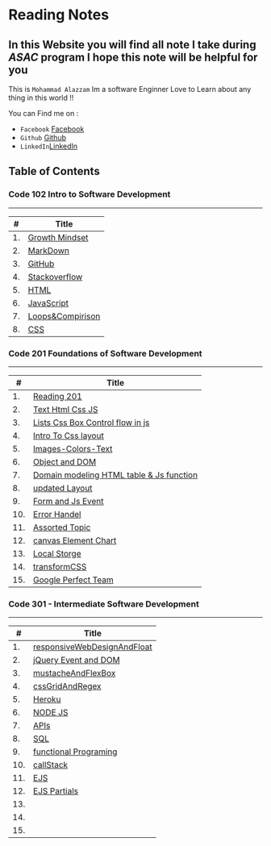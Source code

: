 # Reading Notes

## In this Website you will find all note I take during *ASAC* program I hope this note will be helpful for you

This is `Mohammad Alazzam` Im a software Enginner Love to Learn about any thing in this world !!

You can Find me on :

* `Facebook` [Facebook](https://www.facebook.com/show.bfhmk)
* `Github` [Github](https://github.com/MohdAzzam)
* `LinkedIn`[LinkedIn](https://www.linkedin.com/in/malazzam94/)

## Table of Contents

### Code 102 Intro to Software Development

--------------------------------------------

| #             | Title         |
| ------------- | ------------- |
| 1. | [Growth Mindset](https://mohdazzam.github.io/reading-notes/growthmindset) |
| 2. | [MarkDown](https://mohdazzam.github.io/reading-notes/read02a) |
| 3. | [GitHub](https://mohdazzam.github.io/reading-notes/read02b) |
| 4. | [Stackoverflow](https://mohdazzam.github.io/reading-notes/stackoverflow)|
| 5. | [HTML](https://mohdazzam.github.io/reading-notes/html) |
| 6. | [JavaScript](https://mohdazzam.github.io/reading-notes/js) |
| 7. | [Loops&Compirison](https://mohdazzam.github.io/reading-notes/loops_and_comparison) |
| 8. | [CSS](https://mohdazzam.github.io/reading-notes/css) |

### Code 201 Foundations of Software Development

--------------------------------------------

| #             | Title         |
| ------------- | ------------- |
| 1.            | [Reading 201](https://mohdazzam.github.io/reading-notes/class-01)       |
| 2.            | [Text Html Css JS](https://mohdazzam.github.io/reading-notes/class-02)  |
| 3.            | [Lists Css Box Control flow in js](https://mohdazzam.github.io/reading-notes/read03a) |
| 4.  |[Intro To Css layout](https://mohdazzam.github.io/reading-notes/read03b) |
| 5.  | [Images-Colors-Text](https://mohdazzam.github.io/reading-notes/images-colors-text) |
| 6.  | [Object and DOM](https://mohdazzam.github.io/reading-notes/object)  |
| 7.  | [Domain modeling HTML table & Js function](https://mohdazzam.github.io/reading-notes/read07)  |
| 8.  | [updated Layout](https://mohdazzam.github.io/reading-notes/updatedLayout)  |
| 9.  | [Form and Js Event](https://mohdazzam.github.io/reading-notes/fromandJsEvent)  |
| 10.  | [Error Handel](https://mohdazzam.github.io/reading-notes/errorHandel)  |
| 11.  | [Assorted Topic](https://mohdazzam.github.io/reading-notes/AssortedTopic)  |
| 12.  | [canvas Element Chart](https://mohdazzam.github.io/reading-notes/canvasElementChart)|
| 13.  | [Local Storge](https://mohdazzam.github.io/reading-notes/local-storge)  |
| 14.  | [transformCSS](https://mohdazzam.github.io/reading-notes/transformCSS)  |
| 15.  | [Google Perfect Team](https://mohdazzam.github.io/reading-notes/gooleRead)  |

### Code 301 - Intermediate Software Development

--------------------------------------------

| #             | Title         |
| ------------- | ------------- |
| 1.  |[responsiveWebDesignAndFloat](https://mohdazzam.github.io/reading-notes/read301/responsiveWebDesignAndFloat) |
| 2.  | [jQuery Event and DOM](https://mohdazzam.github.io/reading-notes/read301/jqueryEventsAndDoms)|
| 3.  | [mustacheAndFlexBox](https://mohdazzam.github.io/reading-notes/read301/mustacheAndFlexBox)|
| 4.  |[cssGridAndRegex](https://mohdazzam.github.io/reading-notes/read301/cssGridAndRegex) |
| 5.  | [Heroku](https://mohdazzam.github.io/reading-notes/read301/heroku) |
| 6.  | [NODE JS](https://mohdazzam.github.io/reading-notes/read301/nodejs) |
| 7.  | [APIs](https://mohdazzam.github.io/reading-notes/read301/APIs) |
| 8.  | [SQL](https://mohdazzam.github.io/reading-notes/read301/sql) |
| 9.  | [functional Programing](https://mohdazzam.github.io/reading-notes/read301/functional) |
| 10. | [callStack](https://mohdazzam.github.io/reading-notes/read301/callstack)|
| 11. | [EJS](https://mohdazzam.github.io/reading-notes/read301/ejs)|
| 12. | [EJS Partials](https://mohdazzam.github.io/reading-notes/read301/component)|
| 13. | |
| 14. | |
| 15. | |
